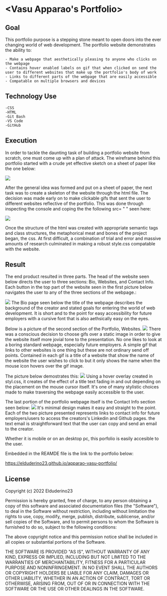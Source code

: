 # <Vasu Apparao's Portfolio>

## Goal

This portfolio purpose is a stepping stone meant to open doors into the ever changing world of web development. The portfolio website demonstrates the ability to:
    
    - Make a webpage that aesthetically pleasing to anyone who clicks on the webpage
    - Contains hover enabled labels on gif that when clicked on send the user to different websites that make up the portfolio's body of work
    - Links to different parts of the webpage that are easily accessible
    - Compatable on multiple browsers and devices

## Technology Use

    -CSS
    -HTML
    -Git Bash
    -VS Code
    -GitHub

## Execution

In order to tackle the daunting task of building a portfolio website from scratch, one must come up with a plan of attack. The wireframe behind this portfolio started with a crude yet effective sketch on a sheet of paper like the one below:

![](assets/images/Portfolio_Wireframe.jpeg)

After the general idea was formed and put on a sheet of paper, the next task was to create a skeleton of the website through the html file. The decision was made early on to make clickable gifs that sent the user to different websites reflective of the portfolio. This was done through inspecting the console and coping the the following src= " " seen here:

![](2022-09-26-15-54-18.png)

 Once the structure of the html was created with appropriate semantic tags and class structures, the metaphorical meat and bones of the project began, the css. At first difficult, a combination of trial and error and massive amounts of research culminated in making a robust style.css compatable with the website.

## Result
The end product resulted in three parts.
The head of the website seen below directs the user to three sections: Bio, Websites, and Contact Info. Each button in the top part of the website seen in the first picture below navigates the user to any of the three sections of the webpage.:

![](2022-09-26-15-57-41.png)
The Bio page seen below the title of the webpage describes the background of the creator and stated goals for entering the world of web development. It is short and to the point for easy accessibility for future employers with a cursive font that is also aethsically easy on the eyes.

Below is a picture of the second section of the Portfolio, Websites.
![](2022-09-26-15-58-17.png)
There was a conscious decision to choose gifs over a static image in order to give the website itself more jovial tone to the presentation. No one likes to look at a boring standard webpage, especially future employers. A simple gif that links to other websites is one thing but these are not ordinary send off points. Contained in each gif is a title of a website that show the name of the website the user wishes to click to but it only shows the name when the mouse icon hovers over the gif image.

The picture below demostrates this:
![](2022-09-26-17-26-39.png)
Using a hover overlay created in styl.css, it creates of the effect of a title text fading in and out depending on the placement on the mouse cursor itself. It's one of many stylistic choices made to make traversing the webpage easily accessible to the user.

The last portion of the portfolio webpage itself is the Contact Info section seen below:
![](2022-09-26-15-58-39.png)
It's minimal design makes it easy and straight to the point. Each of the two picture presented represents links to contact info for future employers/users to access the creators's Linkedin and Github pages. the text email is straightforward text that the user can copy and send an email to the creator.

Whether it is mobile or on an desktop pc, this porfolio is easily accesible to the user.

Embedded in the REAMDE file is the link to the portfolio below:

https://elduderino23.github.io/apparao-vasu-portfolio/

## License
Copyright (c) 2022 Elduderino23

Permission is hereby granted, free of charge, to any person obtaining a copy
of this software and associated documentation files (the "Software"), to deal
in the Software without restriction, including without limitation the rights
to use, copy, modify, merge, publish, distribute, sublicense, and/or sell
copies of the Software, and to permit persons to whom the Software is
furnished to do so, subject to the following conditions:

The above copyright notice and this permission notice shall be included in all
copies or substantial portions of the Software.

THE SOFTWARE IS PROVIDED "AS IS", WITHOUT WARRANTY OF ANY KIND, EXPRESS OR
IMPLIED, INCLUDING BUT NOT LIMITED TO THE WARRANTIES OF MERCHANTABILITY,
FITNESS FOR A PARTICULAR PURPOSE AND NONINFRINGEMENT. IN NO EVENT SHALL THE
AUTHORS OR COPYRIGHT HOLDERS BE LIABLE FOR ANY CLAIM, DAMAGES OR OTHER
LIABILITY, WHETHER IN AN ACTION OF CONTRACT, TORT OR OTHERWISE, ARISING FROM,
OUT OF OR IN CONNECTION WITH THE SOFTWARE OR THE USE OR OTHER DEALINGS IN THE
SOFTWARE.

